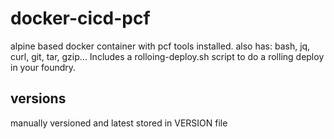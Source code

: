 # docker-cicd-pcf

alpine based docker container with pcf tools installed. also has: bash, jq, curl, git, tar, gzip...
Includes a rolloing-deploy.sh script to do a rolling deploy in your foundry.

## versions
manually versioned and latest stored in VERSION file
